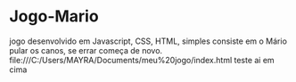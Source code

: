 # Jogo-Mario
jogo desenvolvido em Javascript, CSS, HTML, simples consiste em o Mário pular os canos, se errar começa de novo. 
file:///C:/Users/MAYRA/Documents/meu%20jogo/index.html
teste ai em cima 
